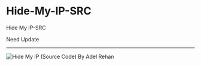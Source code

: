 # Hide-My-IP-SRC
Hide My IP-SRC

Need Update

** **

![Hide My IP (Source Code) By Adel Rehan](https://user-images.githubusercontent.com/74623428/147857506-64d9b078-4bbe-43ef-81ef-0cc1e7b1c572.png)
